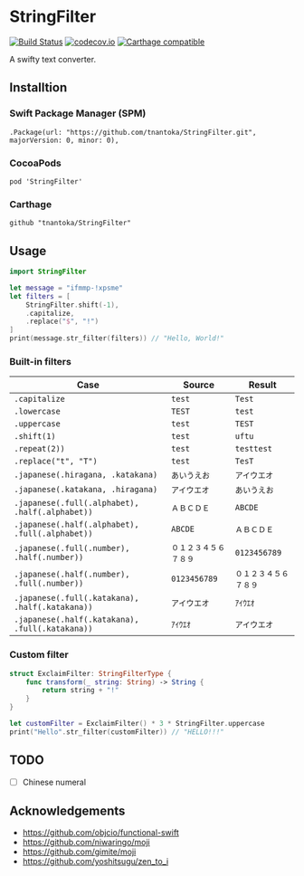 # StringFilter

[![Build Status](https://travis-ci.org/tnantoka/StringFilter.svg?branch=master)](https://travis-ci.org/tnantoka/StringFilter) [![codecov.io](https://codecov.io/github/tnantoka/StringFilter/coverage.svg?branch=master)](https://codecov.io/github/tnantoka/StringFilter?branch=master) [![Carthage compatible](https://img.shields.io/badge/Carthage-compatible-4BC51D.svg?style=flat)](https://github.com/Carthage/Carthage)

A swifty text converter.

## Installtion

### Swift Package Manager (SPM)

```:swift
.Package(url: "https://github.com/tnantoka/StringFilter.git", majorVersion: 0, minor: 0),
```

### CocoaPods

```:ruby
pod 'StringFilter'
```

### Carthage

```
github "tnantoka/StringFilter"
```

## Usage

```swift
import StringFilter

let message = "ifmmp-!xpsme"
let filters = [
    StringFilter.shift(-1),
    .capitalize,
    .replace("$", "!")
]
print(message.str_filter(filters)) // "Hello, World!"
```

### Built-in filters

Case | Source | Result
--- | --- | ---
`.capitalize` | `test` | `Test`
`.lowercase` | `TEST` | `test`
`.uppercase` | `test` | `TEST`
`.shift(1)` | `test` | `uftu`
`.repeat(2))` | `test` | `testtest`
`.replace("t", "T")` | `test` | `TesT`
`.japanese(.hiragana, .katakana)` | `あいうえお` | `アイウエオ`
`.japanese(.katakana, .hiragana)` | `アイウエオ` | `あいうえお`
`.japanese(.full(.alphabet), .half(.alphabet))` | `ＡＢＣＤＥ` | `ABCDE`
`.japanese(.half(.alphabet), .full(.alphabet))` | `ABCDE` | `ＡＢＣＤＥ`
`.japanese(.full(.number), .half(.number))` | `０１２３４５６７８９` | `0123456789`
`.japanese(.half(.number), .full(.number))` | `0123456789` | `０１２３４５６７８９`
`.japanese(.full(.katakana), .half(.katakana))` | `アイウエオ` | `ｱｲｳｴｵ`
`.japanese(.half(.katakana), .full(.katakana))` | `ｱｲｳｴｵ` | `アイウエオ`

### Custom filter

```swift
struct ExclaimFilter: StringFilterType {
    func transform(_ string: String) -> String {
        return string + "!"
    }
}

let customFilter = ExclaimFilter() * 3 * StringFilter.uppercase
print("Hello".str_filter(customFilter)) // "HELLO!!!"
```

## TODO

- [ ] Chinese numeral

## Acknowledgements

- https://github.com/objcio/functional-swift
- https://github.com/niwaringo/moji
- https://github.com/gimite/moji
- https://github.com/yoshitsugu/zen_to_i

